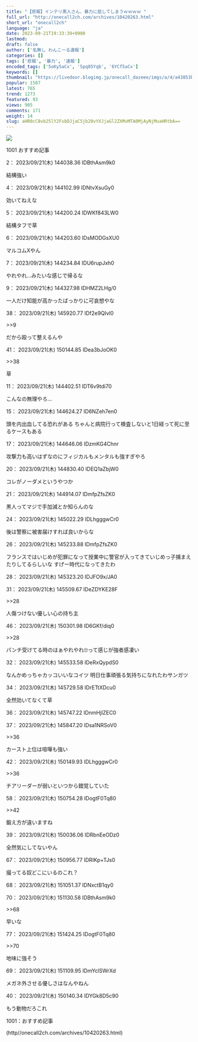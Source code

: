 ```yaml
---
title: "【悲報】インテリ黒人さん、暴力に屈してしまうｗｗｗｗ "
full_url: "http://onecall2ch.com/archives/10420263.html"
short_url: "onecall2ch"
language: "ja"
date: 2023-09-21T19:33:39+0900
lastmod: 
draft: false
author: ['名無し わんこーる速報']
categories: []
tags: ['悲報', '暴力', '速報']
encoded_tags: ['5oKy5aCx', '5pq05Yqb', '6YCf5aCx']
keywords: []
thumbnail: "https://livedoor.blogimg.jp/onecall_dazeee/imgs/a/4/a43853b3.png"
popular: 1587
latest: 765
trend: 1273
featured: 93
views: 905
comments: 171
weight: 14
slug: aHR0cC8vb25lY2FsbDJjaC5jb20vYXJjaGl2ZXMvMTA0MjAyNjMuaHRtbA==
---
```


![](https://livedoor.blogimg.jp/onecall_dazeee/imgs/a/4/a43853b3.png)

<div> <p class='name2'> 1001 おすすめ記事</p> <p class='name2'>2： 2023/09/21(木) 144038.36 IDBthAsm9k0</p><p class='onecall'> 結構強い </p> <p class='name2'>4： 2023/09/21(木) 144102.99 IDNtvXsuGy0</p><p class='onecall'><p> 効いてねえな </p></p> <p class='name2'>5： 2023/09/21(木) 144200.24 IDWKf843LW0</p><p class='onecall'> 結構タフで草 </p> <p class='name2'>6： 2023/09/21(木) 144203.60 IDsMODGsXU0</p><p class='onecall'> マルコムXやん </p> <p class='name2'>7： 2023/09/21(木) 144234.84 IDU6rupJxh0</p><p class='onecall'> やれやれ…みたいな感じで帰るな </p> <p class='name2'>9： 2023/09/21(木) 144327.98 IDHMZ2LHg/0</p><p class='onecall'> 一人だけ知能が高かったばっかりに可哀想やな </p> <p class='name2'>38： 2023/09/21(木) 145920.77 IDf2e9QIvl0</p><p class='onecall'> <p class='anchor'>>>9</p> だから殴って整えるんや </p> <p class='name2'>41： 2023/09/21(木) 150144.85 IDea3bJoOK0</p><p class='onecall'> <p class='anchor'>>>38</p> 草 </p> <p class='name2'>11： 2023/09/21(木) 144402.51 IDT6v9tdi70</p><p class='onecall'> こんなの無理やろ… </p> <p class='name2'>15： 2023/09/21(木) 144624.27 ID6NZeh7en0</p><p class='onecall'> 頭を内出血してる恐れがある ちゃんと病院行って検査しないと1日経って死に至るケースもある </p> <p class='name2'>17： 2023/09/21(木) 144646.06 IDzmKG4Chnr</p><p class='onecall'><p> 攻撃力も高いはずなのにフィジカルもメンタルも強すぎやろ </p></p> <p class='name2'>20： 2023/09/21(木) 144830.40 IDEQ1aZbjW0</p><p class='onecall'> コレがノーダメというやつか </p> <p class='name2'>21： 2023/09/21(木) 144914.07 IDmfpZfsZK0</p><p class='onecall'> 黒人ってマジで手加減とか知らんのな </p> <p class='name2'>24： 2023/09/21(木) 145022.29 IDLhgggwCr0</p><p class='onecall'><p> 後は警察に被害届けすれば良いからな </p></p> <p class='name2'>26： 2023/09/21(木) 145233.88 IDmfpZfsZK0</p><p class='onecall'> フランスではいじめが犯罪になって授業中に警官が入ってきていじめっ子捕まえたりしてるらしいな すげー時代になってきたわ </p> <p class='name2'>28： 2023/09/21(木) 145323.20 IDJFO9x/JA0</p><p class='name2'>31： 2023/09/21(木) 145509.67 IDeZDYKE28F</p><p class='onecall'> <p class='anchor'>>>28</p> 人傷つけない優しい心の持ち主 </p> <p class='name2'>46： 2023/09/21(木) 150301.98 ID6GKf/diq0</p><p class='onecall'> <p class='anchor'>>>28</p> パンチ受けてる時のはぁやれやれ🙄って感じが強者感凄い </p> <p class='name2'>32： 2023/09/21(木) 145533.58 IDeRxQypdS0</p><p class='onecall'><p> なんかめっちゃカッコいいなコイツ 明日仕事頑張る気持ちになれたわサンガツ </p></p> <p class='name2'>34： 2023/09/21(木) 145729.58 IDrETtXDcu0</p><p class='onecall'> 全然効いてなくて草 </p> <p class='name2'>36： 2023/09/21(木) 145747.22 IDnmHjIZEC0</p><p class='name2'>37： 2023/09/21(木) 145847.20 IDsa1NRSoV0</p><p class='onecall'> <p class='anchor'>>>36</p> カースト上位は喧嘩も強い </p> <p class='name2'>42： 2023/09/21(木) 150149.93 IDLhgggwCr0</p><p class='onecall'> <p class='anchor'>>>36</p> チアリーダーが弱いといつから錯覚していた </p> <p class='name2'>58： 2023/09/21(木) 150754.28 IDogtF0Tq80</p><p class='onecall'> <p class='anchor'>>>42</p> 鍛え方が違いますね </p> <p class='name2'>39： 2023/09/21(木) 150036.06 IDRbnEeODz0</p><p class='onecall'><p> 全然気にしてないやん </p></p> <p class='name2'>67： 2023/09/21(木) 150956.77 IDRIKp+TJs0</p><p class='onecall'> 撮ってる奴どこにいるのこれ？ </p> <p class='name2'>68： 2023/09/21(木) 151051.37 IDNxctB1qy0</p><p class='name2'>70： 2023/09/21(木) 151130.58 IDBthAsm9k0</p><p class='onecall'> <p class='anchor'>>>68</p> 早いな </p> <p class='name2'>77： 2023/09/21(木) 151424.25 IDogtF0Tq80</p><p class='onecall'> <p class='anchor'>>>70</p> 地味に強そう </p> <p class='name2'>69： 2023/09/21(木) 151109.95 IDmYclSWrXd</p><p class='onecall'> メガネ外させる優しさはなんやねん </p> <p class='name2'>40： 2023/09/21(木) 150140.34 IDYGk8D5c90</p><p class='onecall'><p> もう動物だろこれ </p></p> <p class='name2'>1001：おすすめ記事</p> </div>

(http//onecall2ch.com/archives/10420263.html)
